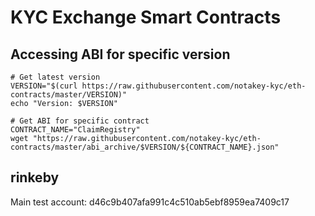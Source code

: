 # KYC Exchange Smart Contracts

## Accessing ABI for specific version

    # Get latest version
    VERSION="$(curl https://raw.githubusercontent.com/notakey-kyc/eth-contracts/master/VERSION)"
    echo "Version: $VERSION"

    # Get ABI for specific contract
    CONTRACT_NAME="ClaimRegistry"
    wget "https://raw.githubusercontent.com/notakey-kyc/eth-contracts/master/abi_archive/$VERSION/${CONTRACT_NAME}.json"

## rinkeby

Main test account: d46c9b407afa991c4c510ab5ebf8959ea7409c17

